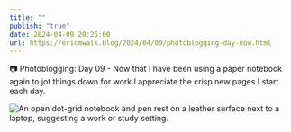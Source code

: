 ```yaml
---
title: ""
publish: "true"
date: 2024-04-09 20:26:00
url: https://ericmwalk.blog/2024/04/09/photoblogging-day-now.html
---
```


📷 Photoblogging: Day 09 - Now that I have been using a paper notebook again to jot things down for work I appreciate the crisp new pages I start each day.

![An open dot-grid notebook and pen rest on a leather surface next to a laptop, suggesting a work or study setting.](https://ericmwalk.blog/uploads/2024/img-8573.jpeg)